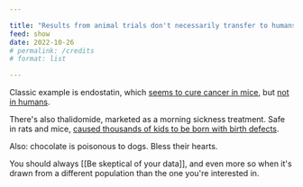 ```yaml
---

title: "Results from animal trials don't necessarily transfer to humans"
feed: show
date: 2022-10-26
# permalink: /credits
# format: list

---
```


Classic example is endostatin, which [seems to cure cancer in mice](https://www.cell.com/cell/fulltext/S0092-8674(00)81848-6), but [not in humans](https://ascopubs.org/doi/full/10.1200/JCO.2003.12.120).

There's also thalidomide, marketed as a morning sickness treatment. Safe in rats and mice, [caused thousands of kids to be born with birth defects](https://academic.oup.com/toxsci/article/122/1/1/1672454).

Also: chocolate is poisonous to dogs. Bless their hearts.

You should always [[Be skeptical of your data]], and even more so when it's drawn from a different population than the one you're interested in.